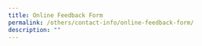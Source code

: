 ```yaml
---
title: Online Feedback Form
permalink: /others/contact-info/online-feedback-form/
description: ""
---
```

